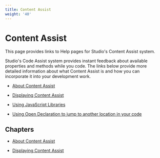 ```yaml
---
title: Content Assist
weight: '40'
---
```


# Content Assist

This page provides links to Help pages for Studio's Content Assist system.

Studio's Code Assist system provides instant feedback about available properties and methods while you code. The links below provide more detailed information about what Content Assist is and how you can incorporate it into your development work.

* [About Content Assist](/guide/Axway_Appcelerator_Studio/Axway_Appcelerator_Studio_Guide/Basic_Concepts/Content_Assist/About_Content_Assist/)

* [Displaying Content Assist](/guide/Axway_Appcelerator_Studio/Axway_Appcelerator_Studio_Guide/Basic_Concepts/Content_Assist/Displaying_Content_Assist/)

* [Using JavaScript Libraries](/guide/Axway_Appcelerator_Studio/Axway_Appcelerator_Studio_Guide/Web_Development/JavaScript_Development/Using_JavaScript_Libraries/)

* [Using Open Declaration to jump to another location in your code](/guide/Axway_Appcelerator_Studio/Axway_Appcelerator_Studio_Guide/Basic_Concepts/Working_with_Projects/Using_Open_Declaration_to_jump_to_another_location_in_your_code/)

## Chapters

* [About Content Assist](/guide/Axway_Appcelerator_Studio/Axway_Appcelerator_Studio_Guide/Basic_Concepts/Content_Assist/About_Content_Assist/)

* [Displaying Content Assist](/guide/Axway_Appcelerator_Studio/Axway_Appcelerator_Studio_Guide/Basic_Concepts/Content_Assist/Displaying_Content_Assist/)

